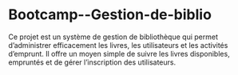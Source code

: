 # Bootcamp--Gestion-de-biblio
Ce projet est un système de gestion de bibliothèque qui permet d’administrer efficacement les livres, les utilisateurs et les activités d’emprunt. Il offre un moyen simple de suivre les livres disponibles, empruntés et de gérer l’inscription des utilisateurs.
